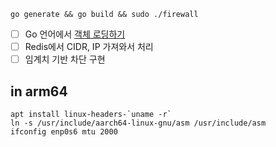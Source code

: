 ```
go generate && go build && sudo ./firewall
```

- [ ] Go 언어에서 [객체 로딩하기](https://ebpf-go.dev/concepts/loader/)
- [ ] Redis에서 CIDR, IP 가져와서 처리
- [ ] 임계치 기반 차단 구현

## in arm64
```shell
apt install linux-headers-`uname -r`
ln -s /usr/include/aarch64-linux-gnu/asm /usr/include/asm
ifconfig enp0s6 mtu 2000 
```
